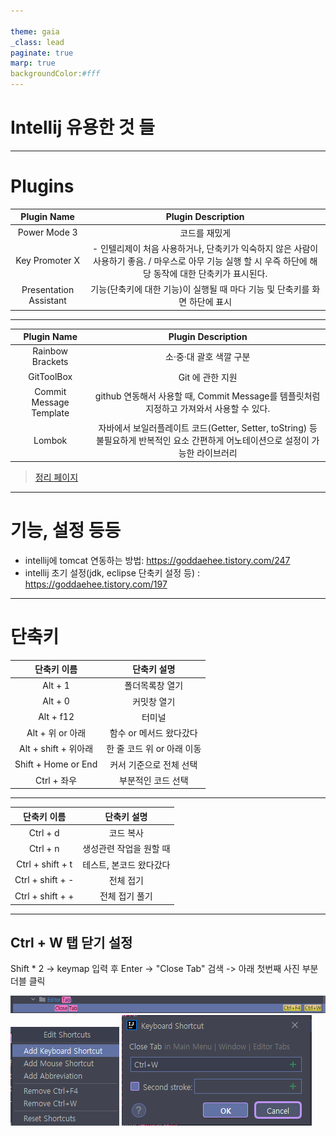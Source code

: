 ```yaml
---

theme: gaia
_class: lead
paginate: true
marp: true
backgroundColor:#fff
---
```


# Intellij 유용한 것 들

---

# Plugins

| Plugin Name | Plugin Description |
|:------------:|:-------------------:| 
| Power Mode 3 | 코드를 재밌게 |
| Key Promoter X | - 인텔리제이 처음 사용하거나, 단축키가 익숙하지 않은 사람이 사용하기 좋음. / 마우스로 아무 기능 실행 할 시 우즉 하단에 해당 동작에 대한 단축키가 표시된다. |
| Presentation Assistant | 기능(단축키에 대한 기능)이 실행될 때 마다 기능 및 단축키를 화면 하단에 표시 |

---

| Plugin Name | Plugin Description |
|:------------:|:-------------------:| 
| Rainbow Brackets | 소·중·대 괄호 색깔 구분 |
| GitToolBox | Git 에 관한 지원 |
| Commit Message Template | github 연동해서 사용할 때, Commit Message를 템플릿처럼 지정하고 가져와서 사용할 수 있다. |
| Lombok | 자바에서 보일러플레이트 코드(Getter, Setter, toString) 등 불필요하게 반복적인 요소 간편하게 어노테이션으로 설정이 가능한 라이브러리 

> [정리 페이지](https://excited-boot-af8.notion.site/Intellij-a97f96656f9e4958bd63544d6099669e)

---

# 기능, 설정 등등
- intellij에 tomcat 연동하는 방법: https://goddaehee.tistory.com/247
- intellij 초기 설정(jdk, eclipse 단축키 설정 등) : https://goddaehee.tistory.com/197

---

# 단축키

| 단축키 이름 | 단축키 설명 |
|:------------:|:-------------------:| 
| Alt + 1 | 폴더목록창 열기  |
| Alt + 0 | 커밋창 열기 |
| Alt + f12 | 터미널 |
| Alt + 위 or 아래 | 함수 or 메서드 왔다갔다 |
| Alt + shift + 위아래 | 한 줄 코드 위 or 아래 이동 |
| Shift + Home or End | 커서 기준으로 전체 선택 |
| Ctrl + 좌우 | 부분적인 코드 선택 |

---

| 단축키 이름 | 단축키 설명 |
|:------------:|:-------------------:| 
| Ctrl + d | 코드 복사 |
| Ctrl + n | 생성관련 작업을 원할 때 |
| Ctrl + shift + t | 테스트, 본코드 왔다갔다 |
| Ctrl + shift + - | 전체 접기 |
| Ctrl + shift + + | 전체 접기 풀기 |

---

## Ctrl + W 탭 닫기 설정

Shift * 2 -> keymap 입력 후 Enter -> "Close Tab" 검색 -> 아래 첫번째 사진 부분 더블 클릭

![close_tab_1](./images/closeTab_1.png)
![close_tab_2](./images/closeTab_2.png)
![close_tab_3](./images/closeTab_3.png)